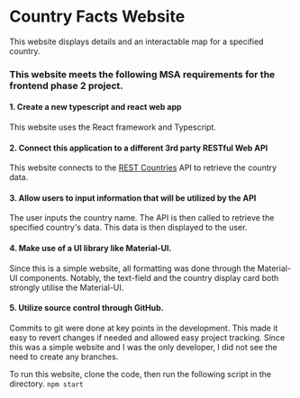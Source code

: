 # Country Facts Website
This website displays details and an interactable map for a specified country.

### This website meets the following MSA requirements for the frontend phase 2 project.
#### 1. Create a new typescript and react web app
This website uses the React framework and Typescript.

#### 2. Connect this application to a different 3rd party RESTful Web API
This website connects to the [REST Countries](https://restcountries.com/) API to retrieve the country data.

#### 3. Allow users to input information that will be utilized by the API
The user inputs the country name. The API is then called to retrieve the specified country's data. This data is then displayed to the user.

#### 4. Make use of a UI library like Material-UI.
Since this is a simple website, all formatting was done through the Material-UI components. Notably, the text-field and the country display card both strongly utilise the Material-UI.

#### 5. Utilize source control through GitHub.
Commits to git were done at key points in the development. This made it easy to revert changes if needed and allowed easy project tracking. Since this was a simple website and I was the only developer, I did not see the need to create any branches.

To run this website, clone the code, then run the following script in the directory.
`npm start`
